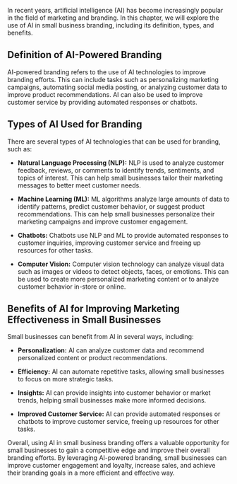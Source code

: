 
In recent years, artificial intelligence (AI) has become increasingly popular in the field of marketing and branding. In this chapter, we will explore the use of AI in small business branding, including its definition, types, and benefits.

Definition of AI-Powered Branding
---------------------------------

AI-powered branding refers to the use of AI technologies to improve branding efforts. This can include tasks such as personalizing marketing campaigns, automating social media posting, or analyzing customer data to improve product recommendations. AI can also be used to improve customer service by providing automated responses or chatbots.

Types of AI Used for Branding
-----------------------------

There are several types of AI technologies that can be used for branding, such as:

* **Natural Language Processing (NLP):** NLP is used to analyze customer feedback, reviews, or comments to identify trends, sentiments, and topics of interest. This can help small businesses tailor their marketing messages to better meet customer needs.

* **Machine Learning (ML):** ML algorithms analyze large amounts of data to identify patterns, predict customer behavior, or suggest product recommendations. This can help small businesses personalize their marketing campaigns and improve customer engagement.

* **Chatbots:** Chatbots use NLP and ML to provide automated responses to customer inquiries, improving customer service and freeing up resources for other tasks.

* **Computer Vision:** Computer vision technology can analyze visual data such as images or videos to detect objects, faces, or emotions. This can be used to create more personalized marketing content or to analyze customer behavior in-store or online.

Benefits of AI for Improving Marketing Effectiveness in Small Businesses
------------------------------------------------------------------------

Small businesses can benefit from AI in several ways, including:

* **Personalization:** AI can analyze customer data and recommend personalized content or product recommendations.

* **Efficiency:** AI can automate repetitive tasks, allowing small businesses to focus on more strategic tasks.

* **Insights:** AI can provide insights into customer behavior or market trends, helping small businesses make more informed decisions.

* **Improved Customer Service:** AI can provide automated responses or chatbots to improve customer service, freeing up resources for other tasks.

Overall, using AI in small business branding offers a valuable opportunity for small businesses to gain a competitive edge and improve their overall branding efforts. By leveraging AI-powered branding, small businesses can improve customer engagement and loyalty, increase sales, and achieve their branding goals in a more efficient and effective way.
